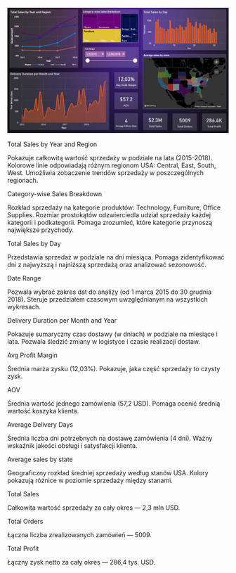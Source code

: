 

![dashboard](images/final-dashboard.png)

Total Sales by Year and Region

Pokazuje całkowitą wartość sprzedaży w podziale na lata (2015-2018). Kolorowe linie odpowiadają różnym regionom USA: Central, East, South, West. Umożliwia zobaczenie trendów sprzedaży w poszczególnych regionach.

Category-wise Sales Breakdown

Rozkład sprzedaży na kategorie produktów: Technology, Furniture, Office Supplies. Rozmiar prostokątów odzwierciedla udział sprzedaży każdej kategorii i podkategorii. Pomaga zrozumieć, które kategorie przynoszą największe przychody.

Total Sales by Day

Przedstawia sprzedaż w podziale na dni miesiąca. Pomaga zidentyfikować dni z najwyższą i najniższą sprzedażą oraz analizować sezonowość.

Date Range

Pozwala wybrać zakres dat do analizy (od 1 marca 2015 do 30 grudnia 2018). Steruje przedziałem czasowym uwzględnianym na wszystkich wykresach.

Delivery Duration per Month and Year

Pokazuje sumaryczny czas dostawy (w dniach) w podziale na miesiące i lata. Pozwala śledzić zmiany w logistyce i czasie realizacji dostaw.

Avg Profit Margin

Średnia marża zysku (12,03%). Pokazuje, jaka część sprzedaży to czysty zysk.

AOV

Średnia wartość jednego zamówienia (57,2 USD). Pomaga ocenić średnią wartość koszyka klienta.

Average Delivery Days

Średnia liczba dni potrzebnych na dostawę zamówienia (4 dni). Ważny wskaźnik jakości obsługi i satysfakcji klienta.

Average sales by state

Geograficzny rozkład średniej sprzedaży według stanów USA. Kolory pokazują różnice w poziomie sprzedaży między stanami.

Total Sales

Całkowita wartość sprzedaży za cały okres — 2,3 mln USD.

Total Orders

Łączna liczba zrealizowanych zamówień — 5009.

Total Profit

Łączny zysk netto za cały okres — 286,4 tys. USD.
